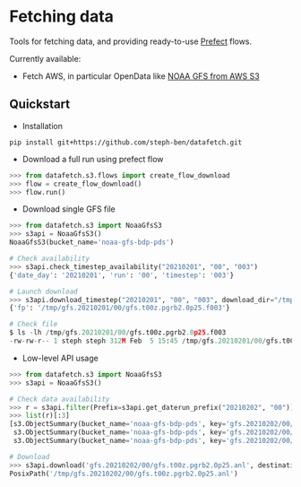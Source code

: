 # Fetching data

Tools for fetching data, and providing ready-to-use [Prefect](https://prefect.io) flows.

Currently available:
* Fetch AWS, in particular OpenData like [NOAA GFS from AWS S3](https://registry.opendata.aws/noaa-gfs-bdp-pds/)


## Quickstart

* Installation
```
pip install git+https://github.com/steph-ben/datafetch.git
```

* Download a full run using prefect flow

```python
>>> from datafetch.s3.flows import create_flow_download
>>> flow = create_flow_download()
>>> flow.run()
```

* Download single GFS file

```python
>>> from datafetch.s3 import NoaaGfsS3
>>> s3api = NoaaGfsS3()
NoaaGfsS3(bucket_name='noaa-gfs-bdp-pds')

# Check availability
>>> s3api.check_timestep_availability("20210201", "00", "003")
{'date_day': '20210201', 'run': '00', 'timestep': '003'}

# Launch download
>>> s3api.download_timestep("20210201", "00", "003", download_dir="/tmp/")
{'fp': '/tmp/gfs.20210201/00/gfs.t00z.pgrb2.0p25.f003'}

# Check file
$ ls -lh /tmp/gfs.20210201/00/gfs.t00z.pgrb2.0p25.f003
-rw-rw-r-- 1 steph steph 312M Feb  5 15:45 /tmp/gfs.20210201/00/gfs.t00z.pgrb2.0p25.f003
```

* Low-level API usage

```python
>>> from datafetch.s3 import NoaaGfsS3
>>> s3api = NoaaGfsS3()

# Check data availability
>>> r = s3api.filter(Prefix=s3api.get_daterun_prefix("20210202", "00"))
>>> list(r)[:3]
[s3.ObjectSummary(bucket_name='noaa-gfs-bdp-pds', key='gfs.20210202/00/gfs.t00z.pgrb2.0p25.anl'), 
 s3.ObjectSummary(bucket_name='noaa-gfs-bdp-pds', key='gfs.20210202/00/gfs.t00z.pgrb2.0p25.anl.idx'), 
 s3.ObjectSummary(bucket_name='noaa-gfs-bdp-pds', key='gfs.20210202/00/gfs.t00z.pgrb2.0p25.f000')]

# Download
>>> s3api.download('gfs.20210202/00/gfs.t00z.pgrb2.0p25.anl', destination_dir="/tmp/")
PosixPath('/tmp/gfs.20210202/00/gfs.t00z.pgrb2.0p25.anl')
```
